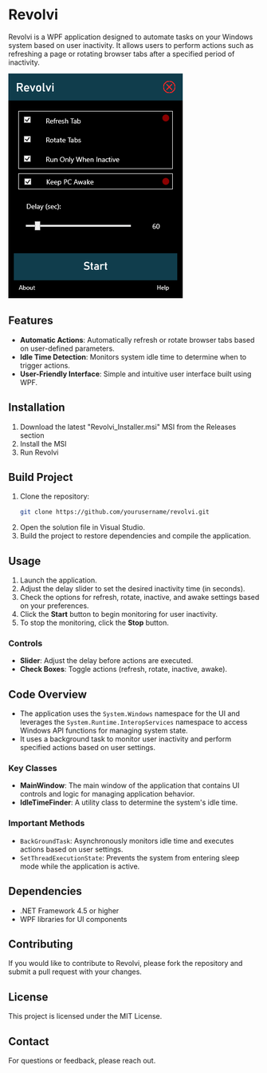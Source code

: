 # Revolvi

Revolvi is a WPF application designed to automate tasks on your Windows system based on user inactivity. It allows users to perform actions such as refreshing a page or rotating browser tabs after a specified period of inactivity.

![Image of Revolvi Program](https://github.com/NathanLouth/Revolvi/blob/main/img/Example.png?raw=true)

## Features

- **Automatic Actions**: Automatically refresh or rotate browser tabs based on user-defined parameters.
- **Idle Time Detection**: Monitors system idle time to determine when to trigger actions.
- **User-Friendly Interface**: Simple and intuitive user interface built using WPF.

## Installation

1. Download the latest "Revolvi_Installer.msi" MSI from the Releases section
2. Install the MSI
3. Run Revolvi

## Build Project

1. Clone the repository:
   ```bash
   git clone https://github.com/yourusername/revolvi.git
   ```
2. Open the solution file in Visual Studio.
3. Build the project to restore dependencies and compile the application.

## Usage

1. Launch the application.
2. Adjust the delay slider to set the desired inactivity time (in seconds).
3. Check the options for refresh, rotate, inactive, and awake settings based on your preferences.
4. Click the **Start** button to begin monitoring for user inactivity.
5. To stop the monitoring, click the **Stop** button.

### Controls

- **Slider**: Adjust the delay before actions are executed.
- **Check Boxes**: Toggle actions (refresh, rotate, inactive, awake).

## Code Overview

- The application uses the `System.Windows` namespace for the UI and leverages the `System.Runtime.InteropServices` namespace to access Windows API functions for managing system state.
- It uses a background task to monitor user inactivity and perform specified actions based on user settings.

### Key Classes

- **MainWindow**: The main window of the application that contains UI controls and logic for managing application behavior.
- **IdleTimeFinder**: A utility class to determine the system's idle time.

### Important Methods

- `BackGroundTask`: Asynchronously monitors idle time and executes actions based on user settings.
- `SetThreadExecutionState`: Prevents the system from entering sleep mode while the application is active.

## Dependencies

- .NET Framework 4.5 or higher
- WPF libraries for UI components

## Contributing

If you would like to contribute to Revolvi, please fork the repository and submit a pull request with your changes.

## License

This project is licensed under the MIT License.

## Contact

For questions or feedback, please reach out.

